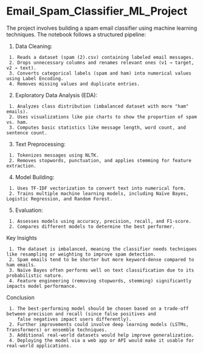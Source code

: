 # Email_Spam_Classifier_ML_Project

The project involves building a spam email classifier using machine learning techniques. 
The notebook follows a structured pipeline:

1. Data Cleaning:
```
 1. Reads a dataset (spam (2).csv) containing labeled email messages.
 2. Drops unnecessary columns and renames relevant ones (v1 → target, v2 → text).
 3. Converts categorical labels (spam and ham) into numerical values using Label Encoding.
 4. Removes missing values and duplicate entries.
```
2. Exploratory Data Analysis (EDA):
```	
 1. Analyzes class distribution (imbalanced dataset with more "ham" emails).
 2. Uses visualizations like pie charts to show the proportion of spam vs. ham.
 3. Computes basic statistics like message length, word count, and sentence count.
```
3. Text Preprocessing:
```
 1. Tokenizes messages using NLTK.
 2. Removes stopwords, punctuation, and applies stemming for feature extraction.
```
4. Model Building:
```
 1. Uses TF-IDF vectorization to convert text into numerical form.
 2. Trains multiple machine learning models, including Naïve Bayes, Logistic Regression, and Random Forest.
```
5. Evaluation:
```
 1. Assesses models using accuracy, precision, recall, and F1-score.
 2. Compares different models to determine the best performer.
```
Key Insights
```
 1. The dataset is imbalanced, meaning the classifier needs techniques like resampling or weighting to improve spam detection.
 2. Spam emails tend to be shorter but more keyword-dense compared to ham emails.
 3. Naïve Bayes often performs well on text classification due to its probabilistic nature.
 4. Feature engineering (removing stopwords, stemming) significantly impacts model performance.
```
Conclusion
```
 1. The best-performing model should be chosen based on a trade-off between precision and recall (since false positives and
    false negatives impact users differently).
 2. Further improvements could involve deep learning models (LSTMs, Transformers) or ensemble techniques.
 3. Additional real-world datasets would help improve generalization.
 4. Deploying the model via a web app or API would make it usable for real-world applications.
```

